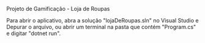 
Projeto de Gamificação - Loja de Roupas

Para abrir o aplicativo, abra a solução "lojaDeRoupas.sln" no Visual Studio e Depurar o arquivo, ou abrir um terminal na pasta que contém "Program.cs" e digitar "dotnet run".


